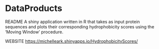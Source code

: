DataProducts
============
README
A shiny application written in R that takes as input protein sequences and plots
their corresponding hydrophobicity scores using the ‘Moving Window’ procedure. 

WEBSITE
https://michelleark.shinyapps.io/HydrophobicityScores/
